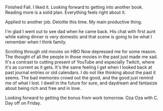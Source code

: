 Finished Fall. I liked it. Looking forward to getting into another book. Reading more is a solid plan. Everything feels right about it.

Applied to another job. Deloitte this time. My main productive thing.

I'm glad I went out to see dad when he came back. His chat with first aunt while eating dinner is very domestic and that scene is going to be what I remember when I think family.

Scrolling through old movies on HBO Now depressed me for some reason. The thought of all the people in those movies in the past just made me sad. It's a contrast to cutting present of YouTube and especially Twitch, where it's as current as it gets. It's the same feeling I get when I looked back at past journal entries or old calendars. I do not like thinking about the past it seems. The bad memories crowd out the good, and the good just remind me of what I lost. I dwell in the future for sure, and daydream and fantasize about being rich and free and in love.

Looking forward to getting the bonus from work tomorrow. Oza Oza with C. Day off on Friday.
